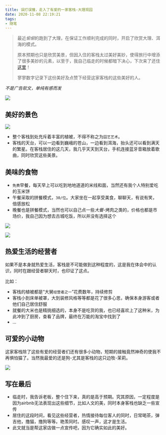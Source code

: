 ```yaml
---
title: 误打误撞，走入了有爱的一家客栈-大理观园
date: 2020-11-08 22:19:21
tags:
- 随笔
---
```



> 最近*偷偷*的跑到了大理，在保证工作顺利完成的同时，开启了欣赏大理、洱海的模式。
> 
> 原本预期也只是欣赏美景，但因入住的客栈太过美好美妙，使得旅行中增添了很多美妙的元素，以至于，我自己临走的时候都暗下决心，下次来了还住[这里](https://www.airbnb.cn/rooms/41162436?translate_ugc=false&source_impression_id=p3_1604844748_jlIoUDW%2FRQGtBUQu)！
> 
> 寥寥数字记录下这份美好及点赞下经营这家客栈的这些美好的人。

*不是广告软文，单纯有感而发*

![](https://static.1991421.cn/2020/2020-11-08-223842.jpeg)


## 美好的景色


![](https://static.1991421.cn/2020/2020-11-08-223145.jpeg)

- 整个客栈到处充斥着丰富的植被，不得不称之为`园艺艺术`。
- 客栈的天台，可以一边看到巍峨的苍山，一边看到洱海，抬头还可以看到满天的繁星。在客栈居住的这几天，我几乎天天到天台，手机连接蓝牙音箱放着歌曲，同时欣赏这些美景。

## 美味的食物
- `免费`早餐，每天早上可以吃到地地道道的米线和面，当然还有我个人特别爱吃的玉米饼
- 午餐采取的拼餐模式，`30/位`。大家坐在一起享受美食，聊聊天，有说有笑，倍感放松
- 晚餐也是拼餐模式，当然也可以自己点一些*大餐*-烤肉之类的，价格也都是市场价，我自己因为想去古城吃饭，所以并没有选择这个


![](https://static.1991421.cn/2020/2020-11-08-225518.jpeg)


![](https://static.1991421.cn/2020/2020-11-08-225550.jpeg)

## 热爱生活的经营者

如果不是本身就热爱生活，客栈是不可能做到这种程度的，这是我在体会中的认识，同时在跟经营者聊天时，也印证了这点。

比如：

- 客栈的植被都是“大舅`经营者之一`”花费数年，持续修剪
- 客栈小到床单被罩，大到装修风格等等都是花了很多心思，确保本身游客或者他们自己居住舒服
- 就餐的大米也是精挑细选的，本身不是吃货的我，也已经喜欢上了这种米，为此冲到了厨房，查看了品牌，最终在万能的淘宝中找到了
- ...


## 可爱的小动物

这家客栈除了这些有爱的经营者们还有很多小动物，短期的接触竟然神奇的使我不再惧怕猫了。当然我最爱的还是狗-尤其是客栈的这只边牧-茉莉。


![](https://static.1991421.cn/2020/2020-11-08-225839.jpeg)


## 写在最后
- 临走时，我告诉老板，整个住下来，真的是高于预期。究其原因，一定程度是因为airbnb无法表现出这些细节，比如人文的美，同时本身客栈也缺乏一些宣传
- 居住的这段时间，看见这些经营者，热情接待每位客人的同时，日常喝茶，弹吉他，撸猫，撸狗等等。艳羡同时。感叹一声，这才是生活。
- 此文就当是帮这家店做一点宣传吧，因为它确实如此的美好。




